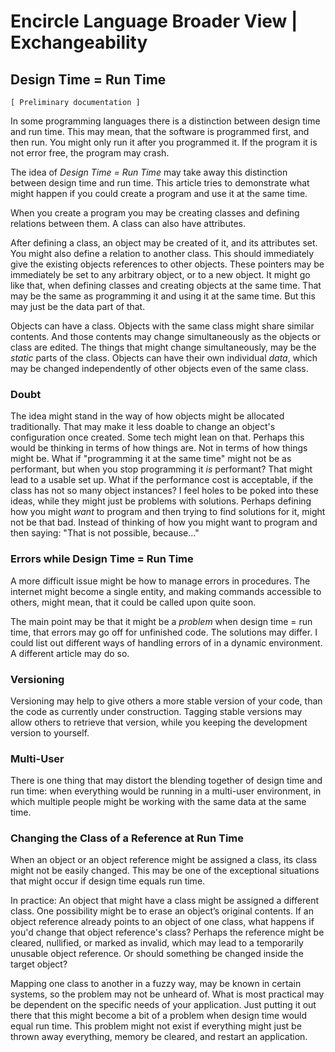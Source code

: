 ﻿Encircle Language Broader View | Exchangeability
================================================

Design Time = Run Time
----------------------

`[ Preliminary documentation ]`

In some programming languages there is a distinction between design time and run time. This may mean, that the software is programmed first, and then run. You might only run it after you programmed it. If the program it is not error free, the program may crash.

The idea of *Design Time = Run Time* may take away this distinction between design time and run time. This article tries to demonstrate what might happen if you could create a program and use it at the same time.

When you create a program you may be creating classes and defining relations between them. A class can also have attributes.

After defining a class, an object may be created of it, and its attributes set. You might also define a relation to another class. This should immediately give the existing objects references to other objects. These pointers may be immediately be set to any arbitrary object, or to a new object. It might go like that, when defining classes and creating objects at the same time. That may be the same as programming it and using it at the same time. But this may just be the data part of that.

Objects can have a class. Objects with the same class might share similar contents. And those contents may change simultaneously as the objects or class are edited. The things that might change simultaneously, may be the *static* parts of the class. Objects can have their own individual *data*, which may be changed independently of other objects even of the same class.

### Doubt

The idea might stand in the way of how objects might be allocated traditionally. That may make it less doable to change an object's configuration once created. Some tech might lean on that. Perhaps this would be thinking in terms of how things are. Not in terms of how things might be. What if "programming it at the same time" might not be as performant, but when you stop programming it *is* performant? That might lead to a usable set up. What if the performance cost is acceptable, if the class has not so many object instances? I feel holes to be poked into these ideas, while they might just be problems with solutions. Perhaps defining how you might *want* to program and then trying to find solutions for it, might not be that bad. Instead of thinking of how you might want to program and then saying: "That is not possible, because..."

### Errors while Design Time = Run Time

A more difficult issue might be how to manage errors in procedures. The internet might become a single entity, and making commands accessible to others, might mean, that it could be called upon quite soon.

The main point may be that it might be a *problem* when design time = run time, that errors may go off for unfinished code. The solutions may differ. I could list out different ways of handling errors of in a dynamic environment. A different article may do so.

### Versioning

Versioning may help to give others a more stable version of your code, than the code as currently under construction. Tagging stable versions may allow others to retrieve that version, while you keeping the development version to yourself.

### Multi-User

There is one thing that may distort the blending together of design time and run time: when everything would be running in a multi-user environment, in which multiple people might be working with the same data at the same time.

### Changing the Class of a Reference at Run Time

When an object or an object reference might be assigned a class, its class might not be easily changed. This may be one of the exceptional situations that might occur if design time equals run time.

In practice: An object that might have a class might be assigned a different class. One possibility might be to erase an object’s original contents. If an object reference already points to an object of one class, what happens if you'd change that object reference's class? Perhaps the reference might be cleared, nullified, or marked as invalid, which may lead to a temporarily unusable object reference. Or should something be changed inside the target object?

Mapping one class to another in a fuzzy way, may be known in certain systems, so the problem may not be unheard of. What is most practical may be dependent on the specific needs of your application. Just putting it out there that this might become a bit of a problem when design time would equal run time. This problem might not exist if everything might just be thrown away everything, memory be cleared, and restart an application.